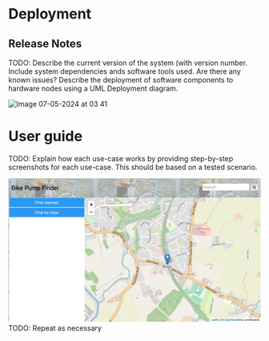 # Deployment

## Release Notes
TODO: Describe the current version of the system (with version number. Include system dependencies ands software tools used.
Are there any known issues? 
Describe the deployment of software components to hardware nodes using a UML Deployment diagram.

![Image 07-05-2024 at 03 41](https://github.com/Lobst3rr/DLH-AA/assets/148768725/36efb2d3-3e4f-4488-984d-1b57a24a3572)

# User guide
TODO: Explain how each use-case works by providing step-by-step screenshots for each use-case. This should be based on a tested scenario.

![Insert screenshots here](images/screenshot.png)
TODO: Repeat as necessary
